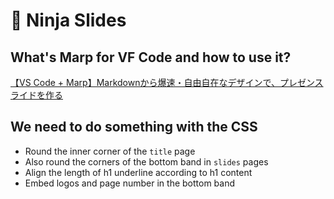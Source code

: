 # 🏮 Ninja Slides

## What's Marp for VF Code and how to use it?

[【VS Code + Marp】Markdownから爆速・自由自在なデザインで、プレゼンスライドを作る](https://qiita.com/tomo_makes/items/aafae4021986553ae1d8)

## We need to do something with the CSS

- Round the inner corner of the `title` page
- Also round the corners of the bottom band in `slides` pages
- Align the length of h1 underline according to h1 content
- Embed logos and page number in the bottom band